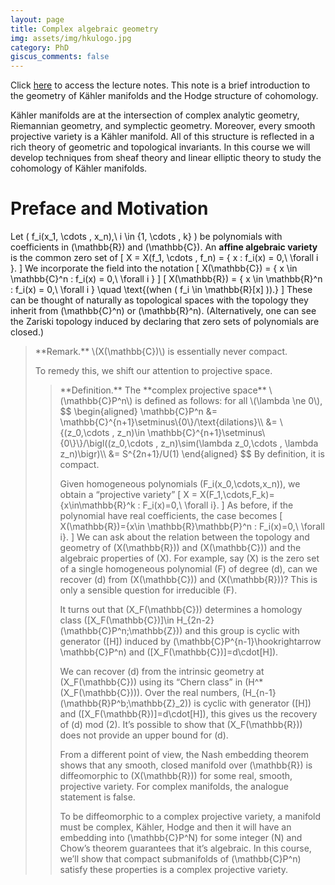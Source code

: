 ```yaml
---
layout: page
title: Complex algebraic geometry
img: assets/img/hkulogo.jpg
category: PhD
giscus_comments: false
---
```


Click [here](https://galobelwang.github.io/file/ComplexAlgebraicGeometry.pdf) to access the lecture notes. This note is a brief introduction to the geometry of Kähler manifolds and the Hodge structure of cohomology.

Kähler manifolds are at the intersection of complex analytic geometry, Riemannian geometry, and symplectic geometry. Moreover, every smooth projective variety is a Kähler manifold. All of this structure is reflected in a rich theory of geometric and topological invariants. In this course we will develop techniques from sheaf theory and linear elliptic theory to study the cohomology of Kähler manifolds.

# Preface and Motivation

Let \( f_i(x_1, \cdots , x_n),\ i \in \{1, \cdots , k\} \) be polynomials with coefficients in \(\mathbb{R}\) and \(\mathbb{C}\).
An **affine algebraic variety** is the common zero set of
\[
X = X(f_1, \cdots , f_n) = \{ x : f_i(x) = 0,\ \forall i \}.
\]
We incorporate the field into the notation
\[
X(\mathbb{C}) = \{ x \in \mathbb{C}^n : f_i(x) = 0,\ \forall i \}
\]
\[
X(\mathbb{R}) = \{ x \in \mathbb{R}^n : f_i(x) = 0,\ \forall i \} \quad \text{(when \( f_i \in \mathbb{R}[x] \)).}
\]
These can be thought of naturally as topological spaces with the topology they inherit from \(\mathbb{C}^n\) or \(\mathbb{R}^n\).
(Alternatively, one can see the Zariski topology induced by declaring that zero sets of polynomials are closed.)

<blockquote class="box-remark" markdown="1">
<div class="title" markdown="1">
**Remark.** \(X(\mathbb{C})\) is essentially never compact.
</div>

To remedy this, we shift our attention to projective space.

<blockquote class="box-definition" markdown="1">
<div class="title" markdown="1">
**Definition.** The **complex projective space** \(\mathbb{C}P^n\) is defined as follows: for all \(\lambda \ne 0\),
$$
\begin{aligned}
\mathbb{C}P^n
&= \mathbb{C}^{n+1}\setminus\{0\}/\text{dilations}\\
&= \{(z_0,\cdots , z_n)\in \mathbb{C}^{n+1}\setminus\{0\}\}/\bigl((z_0,\cdots , z_n)\sim(\lambda z_0,\cdots , \lambda z_n)\bigr)\\
&= S^{2n+1}/U(1)
\end{aligned}
$$
By definition, it is compact.
</div>

Given homogeneous polynomials \(F_i(x_0,\cdots,x_n)\), we obtain a “projective variety”
\[
X = X(F_1,\cdots,F_k)=\{x\in\mathbb{R}^k : F_i(x)=0,\ \forall i\}.
\]
As before, if the polynomial have real coefficients, the case becomes
\[
X(\mathbb{R})=\{x\in \mathbb{R}\mathbb{P}^n : F_i(x)=0,\ \forall i\}.
\]
We can ask about the relation between the topology and geometry of \(X(\mathbb{R})\) and \(X(\mathbb{C})\) and the algebraic properties of \(X\).
For example, say \(X\) is the zero set of a single homogeneous polynomial \(F\) of degree \(d\), can we recover \(d\) from \(X(\mathbb{C})\) and \(X(\mathbb{R})\)?
This is only a sensible question for irreducible \(F\).

It turns out that \(X_F(\mathbb{C})\) determines a homology class
\([X_F(\mathbb{C})]\in H_{2n-2}(\mathbb{C}P^n;\mathbb{Z})\) and this group is cyclic with generator \([H]\) induced by
\(\mathbb{C}P^{n-1}\hookrightarrow \mathbb{C}P^n\) and \([X_F(\mathbb{C})]=d\cdot[H]\).

We can recover \(d\) from the intrinsic geometry at \(X_F(\mathbb{C})\) using its “Chern class” in \(H^*(X_F(\mathbb{C}))\).
Over the real numbers, \(H_{n-1}(\mathbb{R}P^b;\mathbb{Z}_2)\) is cyclic with generator \([H]\) and \([X_F(\mathbb{R})]=d\cdot[H]\), this gives us the recovery of \(d\) mod \(2\).
It’s possible to show that \(X_F(\mathbb{R})\) does not provide an upper bound for \(d\).

From a different point of view, the Nash embedding theorem shows that any smooth, closed manifold over \(\mathbb{R}\) is diffeomorphic to \(X(\mathbb{R})\) for some real, smooth, projective variety.
For complex manifolds, the analogue statement is false.

To be diffeomorphic to a complex projective variety, a manifold must be complex, Kähler, Hodge and then it will have an embedding into \(\mathbb{C}P^N\) for some integer \(N\) and Chow’s theorem guarantees that it’s algebraic.
In this course, we’ll show that compact submanifolds of \(\mathbb{C}P^n\) satisfy these properties is a complex projective variety.